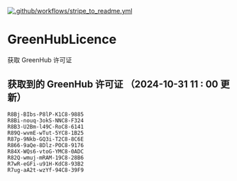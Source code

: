 [![.github/workflows/stripe_to_readme.yml](https://github.com/zjx-kimi/GreenHubLicence/actions/workflows/stripe_to_readme.yml/badge.svg)](https://github.com/zjx-kimi/GreenHubLicence/actions/workflows/stripe_to_readme.yml)
# GreenHubLicence
获取 GreenHub 许可证
## 获取到的 GreenHub 许可证 （2024-10-31 11 : 00 更新）
```
R8Bj-BIbs-P8lP-K1C8-9885
R8Bi-nouq-3okS-NNC8-F324
R8B3-U2Bm-l49C-RoC8-6141
R89Q-wvmE-wTut-5YC8-1B25
R87p-9Nkb-GQ3i-T2C8-8C6E
R866-9aQe-8Dlz-POC8-9176
R84X-WQs6-vtoG-YMC8-0ADC
R82Q-wmuj-mRAM-19C8-28B6
R7wR-eGFi-u91H-KdC8-93B2
R7ug-aA2t-wzYf-94C8-39F9
```
